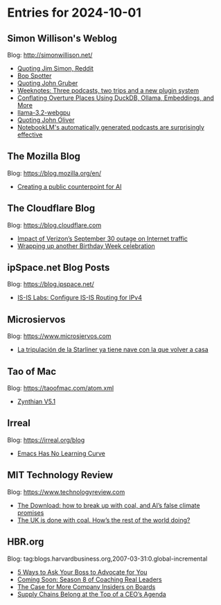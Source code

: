 # Entries for 2024-10-01
## Simon Willison's Weblog 
Blog: http://simonwillison.net/ 

- [Quoting Jim Simon, Reddit](https://simonwillison.net/2024/Oct/1/jim-simon/#atom-everything)
- [Bop Spotter](https://simonwillison.net/2024/Sep/30/bop-spotter/#atom-everything)
- [Quoting John Gruber](https://simonwillison.net/2024/Sep/30/john-gruber/#atom-everything)
- [Weeknotes: Three podcasts, two trips and a new plugin system](https://simonwillison.net/2024/Sep/30/weeknotes/#atom-everything)
- [Conflating Overture Places Using DuckDB, Ollama, Embeddings, and More](https://simonwillison.net/2024/Sep/30/conflating-overture-places/#atom-everything)
- [llama-3.2-webgpu](https://simonwillison.net/2024/Sep/30/llama-32-webgpu/#atom-everything)
- [Quoting John Oliver](https://simonwillison.net/2024/Sep/30/john-oliver/#atom-everything)
- [NotebookLM's automatically generated podcasts are surprisingly effective](https://simonwillison.net/2024/Sep/29/notebooklm-audio-overview/#atom-everything)
## The Mozilla Blog 
Blog: https://blog.mozilla.org/en/ 

- [Creating a public counterpoint for AI](https://blog.mozilla.org/en/mozilla/ai/public-ai-counterpoint/)
##  The Cloudflare Blog  
Blog: https://blog.cloudflare.com 

- [Impact of Verizon’s September 30 outage on Internet traffic](https://blog.cloudflare.com/impact-of-verizons-september-30-outage-on-internet-traffic)
- [Wrapping up another Birthday Week celebration](https://blog.cloudflare.com/birthday-week-2024-wrap-up)
## ipSpace.net Blog Posts 
Blog: https://blog.ipspace.net/ 

- [IS-IS Labs: Configure IS-IS Routing for IPv4](https://blog.ipspace.net/2024/09/isis-labs-basic/?utm_source=atom_feed)
## Microsiervos 
Blog: https://www.microsiervos.com 

- [La tripulación de la Starliner ya tiene nave con la que volver a casa](https://www.microsiervos.com/archivo/espacio/tripulacion-starliner-tiene-nave-volver-casa.html)
## Tao of Mac 
Blog: https://taoofmac.com/atom.xml 

- [Zynthian V5.1](https://taoofmac.com/space/links/2024/09/30/0847)
## Irreal 
Blog: https://irreal.org/blog 

- [Emacs Has No Learning Curve](https://irreal.org/blog/?p=12486)
## MIT Technology Review 
Blog: https://www.technologyreview.com 

- [The Download: how to break up with coal, and AI’s false climate promises](https://www.technologyreview.com/2024/09/30/1104657/the-download-how-to-break-up-with-coal-and-ais-false-climate-promises/)
- [The UK is done with coal. How’s the rest of the world doing?](https://www.technologyreview.com/2024/09/30/1104591/uk-coal-global-shutdown/)
## HBR.org 
Blog: tag:blogs.harvardbusiness.org,2007-03-31:0.global-incremental 

- [5 Ways to Ask Your Boss to Advocate for You](https://hbr.org/2024/09/5-ways-to-ask-your-boss-to-advocate-for-you)
- [Coming Soon: Season 8 of Coaching Real Leaders](https://hbr.org/podcast/2024/09/coming-soon-season-8)
- [The Case for More Company Insiders on Boards](https://hbr.org/2024/09/the-case-for-more-company-insiders-on-boards)
- [Supply Chains Belong at the Top of a CEO’s Agenda](https://hbr.org/2024/09/supply-chains-belong-at-the-top-of-a-ceos-agenda)